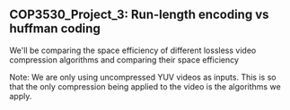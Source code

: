 ## COP3530_Project_3: Run-length encoding vs huffman coding
We'll be comparing the space efficiency of different lossless video compression algorithms and comparing their space efficiency

Note: We are only using uncompressed YUV videos as inputs. This is so that the only compression being applied to the video is the algorithms we apply.
